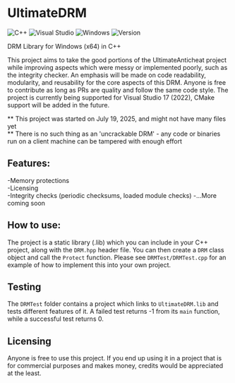 # UltimateDRM

![C++](https://img.shields.io/badge/c++-%2300599C.svg?style=for-the-badge&logo=c%2B%2B&logoColor=white)
![Visual Studio](https://img.shields.io/badge/Visual%20Studio-5C2D91.svg?style=for-the-badge&logo=visual-studio&logoColor=white)
![Windows](https://img.shields.io/badge/Windows-0078D6?style=for-the-badge&logo=windows&logoColor=white)
![Version](https://img.shields.io/badge/1.0-999999?style=flat-square&logo=Version&label=Version&labelColor=333333)

DRM Library for Windows (x64) in C++  

This project aims to take the good portions of the UltimateAnticheat project while improving aspects which were messy or implemented poorly, such as the integrity checker. An emphasis will be made on code readability, modularity, and reusability for the core aspects of this DRM. Anyone is free to contribute as long as PRs are quality and follow the same code style. The project is currently being supported for Visual Studio 17 (2022), CMake support will be added in the future.  

** This project was started on July 19, 2025, and might not have many files yet  
** There is no such thing as an 'uncrackable DRM' - any code or binaries run on a client machine can be tampered with enough effort  

## Features:  
-Memory protections  
-Licensing  
-Integrity checks (periodic checksums, loaded module checks) 
-...More coming soon  

## How to use:  
The project is a static library (.lib) which you can include in your C++ project, along with the `DRM.hpp` header file. You can then create a `DRM` class object and call the `Protect` function. Please see `DRMTest/DRMTest.cpp` for an example of how to implement this into your own project.  

## Testing
The `DRMTest` folder contains a project which links to `UltimateDRM.lib` and tests different features of it. A failed test returns -1 from its `main` function, while a successful test returns 0.  

## Licensing
Anyone is free to use this project. If you end up using it in a project that is for commercial purposes and makes money, credits would be appreciated at the least.  
